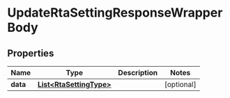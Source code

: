 

# UpdateRtaSettingResponseWrapperBody


## Properties

Name | Type | Description | Notes
------------ | ------------- | ------------- | -------------
**data** | [**List&lt;RtaSettingType&gt;**](RtaSettingType.md) |  |  [optional]



